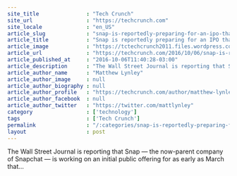 ```yaml
---
site_title               : "Tech Crunch"
site_url                 : "https://techcrunch.com"
site_locale              : "en_US"
article_slug             : "snap-is-reportedly-preparing-for-an-ipo-that-could-value-it-at-s25b-or-higher"
article_title            : "Snap is reportedly preparing for an IPO that could value it at $25B or higher"
article_image            : "https://tctechcrunch2011.files.wordpress.com/2016/09/snapchat-phone-vs-spectacles.jpg?w=764&h=400&crop=1"
article_url              : "https://techcrunch.com/2016/10/06/snap-is-reportedly-preparing-for-an-ipo-that-could-value-it-at-25b/"
article_published_at     : "2016-10-06T11:40:28-03:00"
article_description      : "The Wall Street Journal is reporting that Snap — the now-parent company of Snapchat — is working on an initial public offering for as early as March that..."
article_author_name      : "Matthew Lynley"
article_author_image     : null
article_author_biography : null
article_author_profile   : "https://techcrunch.com/author/matthew-lynley/"
article_author_facebook  : null
article_author_twitter   : "https://twitter.com/mattlynley"
category                 : ['technology']
tags                     : ['Tech Crunch']
permalink                : "/:categories/snap-is-reportedly-preparing-for-an-ipo-that-could-value-it-at-s25b-or-higher/"
layout                   : post
---
```


The Wall Street Journal is reporting that Snap — the now-parent company of Snapchat — is working on an initial public offering for as early as March that...
